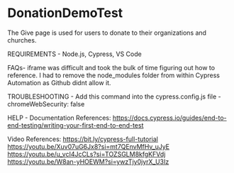 # DonationDemoTest

The Give page is used for users to donate to their organizations and churches.

REQUIREMENTS - 
Node.js, 
Cypress, 
VS Code

FAQs-
iframe was difficult and took the bulk of time figuring out how to reference.
I had to remove the node_modules folder from within Cypress Automation as Github didnt allow it.

TROUBLESHOOTING - 
Add this command into the cypress.config.js file - chromeWebSecurity: false

HELP - 
Documentation References:
https://docs.cypress.io/guides/end-to-end-testing/writing-your-first-end-to-end-test

Video References:
https://bit.ly/cypress-full-tutorial
https://youtu.be/Xuv07uG6Jx8?si=mt7QEnvMfHv_uJyE
https://youtu.be/u_vcI4JcCLs?si=TOZSGLM8kfgKFVdj
https://youtu.be/W8an-yHOEWM?si=ywzTjy0jyrX_U3Iz
